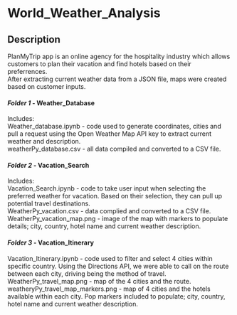 # World_Weather_Analysis

## Description

PlanMyTrip app is an online agency for the hospitality industry which allows customers to plan their vacation and find hotels based on their preferrences.<br>
After extracting current weather data from a JSON file, maps were created based on customer inputs.

#### *Folder 1* - Weather_Database

Includes:<br>
Weather_database.ipynb - code used to generate coordinates, cities and pull a request using the Open Weather Map API key to extract current weather and description.<br>
weatherPy_database.csv - all data compiled and converted to a CSV file.


#### *Folder 2* - Vacation_Search

Includes:<br>
Vacation_Search.ipynb - code to take user input when selecting the preferred weather for vacation.  Based on their selection, they can pull up potential travel destinations.<br>
WeatherPy_vacation.csv - data complied and converted to a CSV file.<br>
WeatherPy_vacation_map.png - image of the map with markers to populate details; city, country, hotel name and current weather description.


#### *Folder 3* - Vacation_Itinerary

Vacation_Itinerary.ipynb - code used to filter and select 4 cities within specific country.  Using the Directions API, we were able to call on the route between each city, driving being the method of travel.<br>
WeatherPy_travel_map.png - map of the 4 cities and the route.<br>
weatheryPy_travel_map_markers.png - map of 4 cities and the hotels available within each city.  Pop markers included to populate; city, country, hotel name and current weather description.
